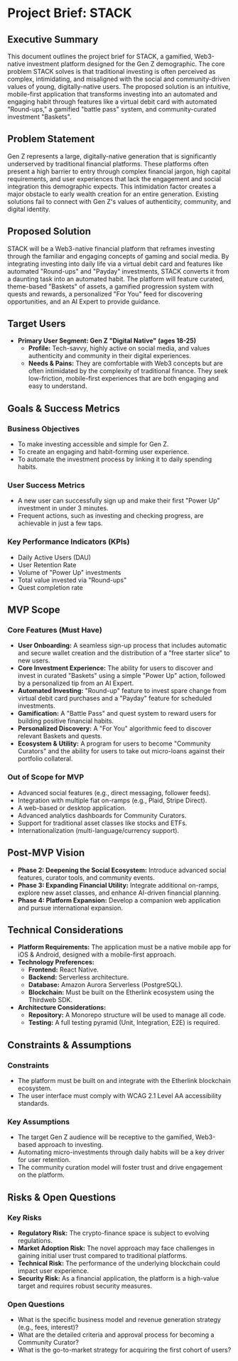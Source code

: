 # **Project Brief: STACK**

## **Executive Summary**

This document outlines the project brief for STACK, a gamified, Web3-native investment platform designed for the Gen Z demographic. The core problem STACK solves is that traditional investing is often perceived as complex, intimidating, and misaligned with the social and community-driven values of young, digitally-native users. The proposed solution is an intuitive, mobile-first application that transforms investing into an automated and engaging habit through features like a virtual debit card with automated "Round-ups," a gamified "battle pass" system, and community-curated investment "Baskets".

## **Problem Statement**

Gen Z represents a large, digitally-native generation that is significantly underserved by traditional financial platforms. These platforms often present a high barrier to entry through complex financial jargon, high capital requirements, and user experiences that lack the engagement and social integration this demographic expects. This intimidation factor creates a major obstacle to early wealth creation for an entire generation. Existing solutions fail to connect with Gen Z's values of authenticity, community, and digital identity.

## **Proposed Solution**

STACK will be a Web3-native financial platform that reframes investing through the familiar and engaging concepts of gaming and social media. By integrating investing into daily life via a virtual debit card and features like automated "Round-ups" and "Payday" investments, STACK converts it from a daunting task into an automated habit. The platform will feature curated, theme-based "Baskets" of assets, a gamified progression system with quests and rewards, a personalized "For You" feed for discovering opportunities, and an AI Expert to provide guidance.

## **Target Users**

* **Primary User Segment: Gen Z "Digital Native" (ages 18-25)**
    * **Profile:** Tech-savvy, highly active on social media, and values authenticity and community in their digital experiences.
    * **Needs & Pains:** They are comfortable with Web3 concepts but are often intimidated by the complexity of traditional finance. They seek low-friction, mobile-first experiences that are both engaging and easy to understand.

## **Goals & Success Metrics**

### **Business Objectives**
* To make investing accessible and simple for Gen Z.
* To create an engaging and habit-forming user experience.
* To automate the investment process by linking it to daily spending habits.

### **User Success Metrics**
* A new user can successfully sign up and make their first "Power Up" investment in under 3 minutes.
* Frequent actions, such as investing and checking progress, are achievable in just a few taps.

### **Key Performance Indicators (KPIs)**
* Daily Active Users (DAU)
* User Retention Rate
* Volume of "Power Up" investments
* Total value invested via "Round-ups"
* Quest completion rate

## **MVP Scope**

### **Core Features (Must Have)**
* **User Onboarding:** A seamless sign-up process that includes automatic and secure wallet creation and the distribution of a "free starter slice" to new users.
* **Core Investment Experience:** The ability for users to discover and invest in curated "Baskets" using a simple "Power Up" action, followed by a personalized tip from an AI Expert.
* **Automated Investing:** "Round-up" feature to invest spare change from virtual debit card purchases and a "Payday" feature for scheduled investments.
* **Gamification:** A "Battle Pass" and quest system to reward users for building positive financial habits.
* **Personalized Discovery:** A "For You" algorithmic feed to discover relevant Baskets and quests.
* **Ecosystem & Utility:** A program for users to become "Community Curators" and the ability for users to take out micro-loans against their portfolio collateral.

### **Out of Scope for MVP**
* Advanced social features (e.g., direct messaging, follower feeds).
* Integration with multiple fiat on-ramps (e.g., Plaid, Stripe Direct).
* A web-based or desktop application.
* Advanced analytics dashboards for Community Curators.
* Support for traditional asset classes like stocks and ETFs.
* Internationalization (multi-language/currency support).

## **Post-MVP Vision**
* **Phase 2: Deepening the Social Ecosystem:** Introduce advanced social features, curator tools, and community events.
* **Phase 3: Expanding Financial Utility:** Integrate additional on-ramps, explore new asset classes, and enhance AI-driven financial planning.
* **Phase 4: Platform Expansion:** Develop a companion web application and pursue international expansion.

## **Technical Considerations**
* **Platform Requirements:** The application must be a native mobile app for iOS & Android, designed with a mobile-first approach.
* **Technology Preferences:**
    * **Frontend:** React Native.
    * **Backend:** Serverless architecture.
    * **Database:** Amazon Aurora Serverless (PostgreSQL).
    * **Blockchain:** Must be built on the Etherlink ecosystem using the Thirdweb SDK.
* **Architecture Considerations:**
    * **Repository:** A Monorepo structure will be used to manage all code.
    * **Testing:** A full testing pyramid (Unit, Integration, E2E) is required.

## **Constraints & Assumptions**
### **Constraints**
* The platform must be built on and integrate with the Etherlink blockchain ecosystem.
* The user interface must comply with WCAG 2.1 Level AA accessibility standards.

### **Key Assumptions**
* The target Gen Z audience will be receptive to the gamified, Web3-based approach to investing.
* Automating micro-investments through daily habits will be a key driver for user retention.
* The community curation model will foster trust and drive engagement on the platform.

## **Risks & Open Questions**
### **Key Risks**
* **Regulatory Risk:** The crypto-finance space is subject to evolving regulations.
* **Market Adoption Risk:** The novel approach may face challenges in gaining initial user trust compared to traditional platforms.
* **Technical Risk:** The performance of the underlying blockchain could impact user experience.
* **Security Risk:** As a financial application, the platform is a high-value target and requires robust security measures.

### **Open Questions**
* What is the specific business model and revenue generation strategy (e.g., fees, interest)?
* What are the detailed criteria and approval process for becoming a Community Curator?
* What is the go-to-market strategy for acquiring the first cohort of users?
